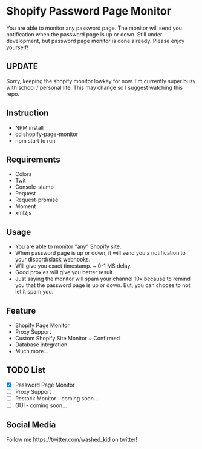 # Shopify Password Page Monitor

You are able to monitor any password page. The monitor will send you notification when the password page is up or down.
Still under development, but password page monitor is done already. Please enjoy yourself!

## UPDATE

Sorry, keeping the shopify monitor lowkey for now. I'm currently super busy with school / personal life. This may change so I suggest watching this repo.

## Instruction

- NPM install
- cd shopify-page-monitor
- npm start to run

## Requirements

- Colors
- Twit
- Console-stamp
- Request
- Request-promise
- Moment
- xml2js

## Usage

- You are able to monitor "any" Shopify site.
- When password page is up or down, it will send you a notification to your discord/slack webhooks.
- Will give you exact timestamp. ~ 0-1 MS delay.
- Good proxies will give you better result.
- Just saying the monitor will spam your channel 10x because to remind you that the password page is up or down. But, you can choose to not let it spam you.

## Feature

- Shopify Page Monitor
- Proxy Support
- Custom Shopify Site Monitor ~ Confirmed
- Database integration
- Much more...

## TODO List

- [x] Password Page Monitor
- [ ] Proxy Support
- [ ] Restock Monitor - coming soon...
- [ ] GUI - coming soon...

## Social Media

Follow me https://twitter.com/washed_kid on twitter!
